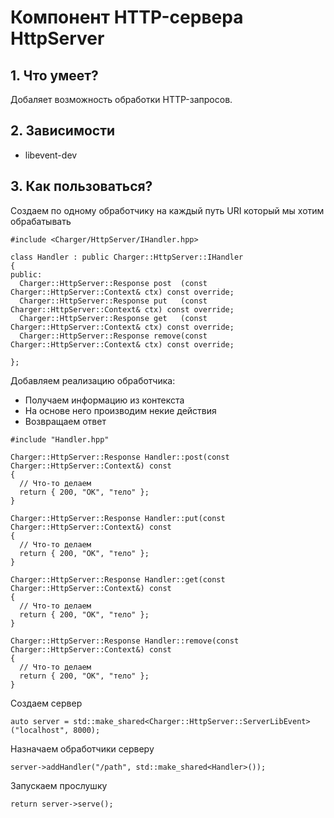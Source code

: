 # Компонент HTTP-сервера HttpServer

## 1. Что умеет?
Добаляет возможность обработки HTTP-запросов.

## 2. Зависимости
* libevent-dev

## 3. Как пользоваться?
Создаем по одному обработчику на каждый путь URI который мы хотим обрабатывать
```
#include <Charger/HttpServer/IHandler.hpp>

class Handler : public Charger::HttpServer::IHandler
{
public:
  Charger::HttpServer::Response post  (const Charger::HttpServer::Context& ctx) const override;
  Charger::HttpServer::Response put   (const Charger::HttpServer::Context& ctx) const override;
  Charger::HttpServer::Response get   (const Charger::HttpServer::Context& ctx) const override;
  Charger::HttpServer::Response remove(const Charger::HttpServer::Context& ctx) const override;

};

```

Добавляем реализацию обработчика:
* Получаем информацию из контекста
* На основе него производим некие действия
* Возвращаем ответ
```
#include "Handler.hpp"

Charger::HttpServer::Response Handler::post(const Charger::HttpServer::Context&) const
{
  // Что-то делаем
  return { 200, "OK", "тело" };
}

Charger::HttpServer::Response Handler::put(const Charger::HttpServer::Context&) const
{
  // Что-то делаем
  return { 200, "OK", "тело" };
}

Charger::HttpServer::Response Handler::get(const Charger::HttpServer::Context&) const
{
  // Что-то делаем
  return { 200, "OK", "тело" };
}

Charger::HttpServer::Response Handler::remove(const Charger::HttpServer::Context&) const
{
  // Что-то делаем
  return { 200, "OK", "тело" };
}
```

Создаем сервер
```
auto server = std::make_shared<Charger::HttpServer::ServerLibEvent>("localhost", 8000);
```
Назначаем обработчики серверу
```
server->addHandler("/path", std::make_shared<Handler>());
```
Запускаем прослушку
```
return server->serve();
```
